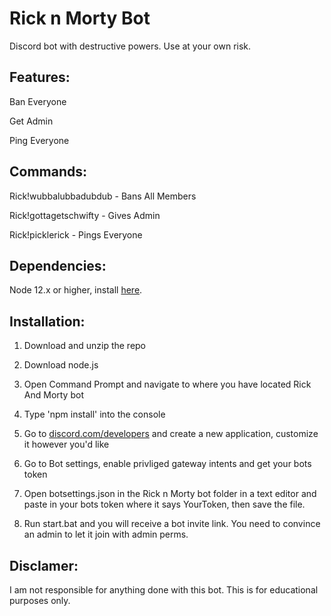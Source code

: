# Rick n Morty Bot
Discord bot with destructive powers. Use at your own risk.

## Features:
Ban Everyone

Get Admin

Ping Everyone

## Commands:
Rick!wubbalubbadubdub - Bans All Members

Rick!gottagetschwifty - Gives Admin 

Rick!picklerick - Pings Everyone


## Dependencies:
Node 12.x or higher, install [here](https://nodejs.org/en/download/).

## Installation:

1. Download and unzip the repo
 
2. Download node.js

3. Open Command Prompt and navigate to where you have located Rick And Morty bot

4. Type 'npm install' into the console

5. Go to [discord.com/developers](https://discordapp.com/developers/applications/) and create a new application, customize it however you'd like

6. Go to Bot settings, enable privliged gateway intents and get your bots token

7. Open botsettings.json in the Rick n Morty bot folder in a text editor and paste in your bots token where it says YourToken, then save the file.

8. Run start.bat and you will receive a bot invite link. You need to convince an admin to let it join with admin perms.

## Disclamer:
I am not responsible for anything done with this bot. This is for educational purposes only.


